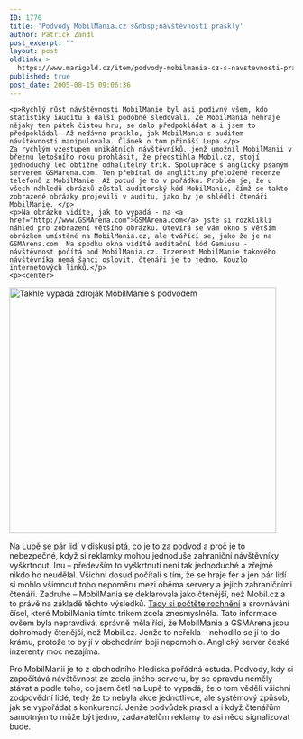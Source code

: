 ```yaml
---
ID: 1770
title: 'Podvody MobilMania.cz s&nbsp;návštěvností praskly'
author: Patrick Zandl
post_excerpt: ""
layout: post
oldlink: >
  https://www.marigold.cz/item/podvody-mobilmania-cz-s-navstevnosti-praskly
published: true
post_date: 2005-08-15 09:06:36
---
```

	<p>Rychlý růst návštěvnosti MobilManie byl asi podivný všem, kdo statistiky iAuditu a další podobné sledovali. Že MobilMania nehraje nějaký ten pátek čistou hru, se dalo předpokládat a i jsem to předpokládal. Až nedávno prasklo, jak MobilMania s auditem návštěvnosti manipulovala. Článek o tom přináší Lupa.</p>
	Za rychlým vzestupem unikátních návštěvníků, jenž umožnil MobilManii v březnu letošního roku prohlásit, že předstihla Mobil.cz, stojí jednoduchý leč obtížně odhalitelný trik. Spolupráce s anglicky psaným serverem GSMarena.com. Ten přebíral do angličtiny přeložené recenze telefonů z MobilManie. Až potud je to v pořádku. Problém je, že u všech náhledů obrázků zůstal auditorský kód MobilManie, čímž se takto zobrazené obrázky projevili v auditu, jako by je shlédli čtenáři MobilManie. </p>
	<p>Na obrázku vidíte, jak to vypadá - na <a href="http://www.GSMArena.com">GSMArena.com</a> jste si rozklikli náhled pro zobrazení většího obrázku. Otevírá se vám okno s větším obrázkem umístěné na MobilMania.cz, ale tvářící se, jako že je na GSMArena.com. Na spodku okna vidítě auditační kód Gemiusu - návštěvnost počítá pod MobilMania.cz. Inzerent MobilManie takového návštěvníka nemá šanci oslovit, čtenáři je to jedno. Kouzlo internetových linků.</p>
	<p><center>
<img src="/wp-content/uploads/20050815-mobilmaniapodvod.gif" alt="Takhle vypadá zdroják MobilManie s podvodem" width="473" height="436" />
</center></p>
	<p>Na Lupě se pár lidí v diskusi ptá, co je to za podvod a proč je to nebezpečné, když si reklamky mohou jednoduše zahraniční návštěvníky vyškrtnout. Inu – především to vyškrtnutí není tak jednoduché a zřejmě nikdo ho neudělal. Všichni dosud počítali s tím, že se hraje fér a jen pár lidí si mohlo všimnout toho nepoměru mezi oběma servery a jejich zahraničními čtenáři. Zadruhé – MobilMania se deklarovala jako čtenější, než Mobil.cz a to právě na základě těchto výsledků. <a href="http://www.mobilmania.cz/Bleskovky/AR.asp?ARI=109666&amp;CAI=2097">Tady si počtěte rochnění</a> a srovnávání čísel, které MobilMania tímto trikem zcela znesmyslněla. Tato informace ovšem byla nepravdivá, správně měla říci, že MobilMania a GSMArena jsou dohromady čtenější, než Mobil.cz. Jenže to neřekla – nehodilo se jí to do krámu, protože to by jí v obchodním boji nepomohlo. Anglický server české inzerenty moc nezajímá. </p>
	<p>Pro MobilManii je to z obchodního hlediska pořádná ostuda. Podvody, kdy si započítává návštěvnost ze zcela jiného serveru, by se opravdu neměly stávat a podle toho, co jsem četl na Lupě to vypadá, že o tom věděli všichni zodpovědní lidé, tedy že to nebyla akce jednotlivce, ale systémový způsob, jak se vypořádat s konkurencí. Jenže podvůdek praskl a i když čtenářům samotným to může být jedno, zadavatelům reklamy to asi něco signalizovat bude.
</p>